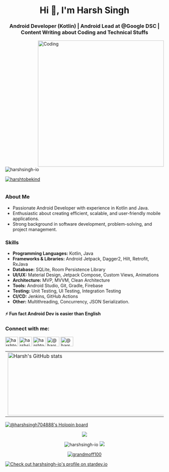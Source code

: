 <h1 align="center">Hi 👋, I'm Harsh Singh</h1>
<h3 align="center">Android Developer (Kotlin) | Android Lead at @Google DSC | Content Writing about Coding and Technical Stuffs</h3>
<img align="right" alt="Coding" width="400" src="https://raw.githubusercontent.com/harshsingh-io/raw/main/output-onlinegiftools.gif">

<p align="left"> <img src="https://komarev.com/ghpvc/?username=harshsingh-io&label=Profile%20views&color=0e75b6&style=flat" alt="harshsingh-io" /> </p>
<p align="left"> <a href="https://twitter.com/harshtobekind" target="blank"><img src="https://img.shields.io/twitter/follow/harshtobekind?logo=twitter&style=for-the-badge" alt="harshtobekind" /></a> </p>

<p align="left"> <a href="https://twitter.com/" target="blank"><img src="https://img.shields.io/twitter/follow/?logo=twitter&style=for-the-badge" alt="" /></a> </p>

### About Me
- Passionate Android Developer with experience in Kotlin and Java.
- Enthusiastic about creating efficient, scalable, and user-friendly mobile applications.
- Strong background in software development, problem-solving, and project management.

### Skills
- **Programming Languages:** Kotlin, Java
- **Frameworks & Libraries:** Android Jetpack, Dagger2, Hilt, Retrofit, RxJava
- **Database:** SQLite, Room Persistence Library
- **UI/UX:** Material Design, Jetpack Compose, Custom Views, Animations
- **Architecture:** MVP, MVVM, Clean Architecture
- **Tools:** Android Studio, Git, Gradle, Firebase
- **Testing:** Unit Testing, UI Testing, Integration Testing
- **CI/CD:** Jenkins, GitHub Actions
- **Other:** Multithreading, Concurrency, JSON Serialization.

#### ⚡ Fun fact **Android Dev is easier than English**

<h3 align="left">Connect with me:</h3>
<p align="left">
<a href="https://twitter.com/harshtobekind" target="blank"><img align="center" src="https://raw.githubusercontent.com/rahuldkjain/github-profile-readme-generator/master/src/images/icons/Social/twitter.svg" alt="harshtobekind" height="30" width="40" /></a>
<a href="https://linkedin.com/in/harshsingh-io" target="blank"><img align="center" src="https://raw.githubusercontent.com/rahuldkjain/github-profile-readme-generator/master/src/images/icons/Social/linked-in-alt.svg" alt="harshsingh-io" height="30" width="40" /></a>
<a href="https://instagram.com/harshsingh.io" target="blank"><img align="center" src="https://raw.githubusercontent.com/rahuldkjain/github-profile-readme-generator/master/src/images/icons/Social/instagram.svg" alt="harshtobekind" height="30" width="40" /></a>
<a href="https://hashnode.com/@harshio" target="blank"><img align="center" src="https://raw.githubusercontent.com/rahuldkjain/github-profile-readme-generator/master/src/images/icons/Social/hashnode.svg" alt="@harshio" height="30" width="40" /></a>
<a href="https://www.youtube.com/c/@harshsingh-io" target="blank"><img align="center" src="https://raw.githubusercontent.com/rahuldkjain/github-profile-readme-generator/master/src/images/icons/Social/youtube.svg" alt="@harshsingh-io" height="30" width="40" /></a>
</p>

<table>
  <tr>
    <td>
      <img src="https://github-readme-stats.vercel.app/api?username=harshsingh-io&theme=dark&show_icons=true" alt="Harsh's GitHub stats" width="500" height="200"/>
    </td>
    <td>
      <a href="https://git.io/streak-stats">
        <img src="https://github-readme-streak-stats.herokuapp.com?user=harshsingh-io&theme=dark&hide_border=true" alt="GitHub Streak" width="500" height="200"/>
      </a>
    </td>
  </tr>
</table>


[![@harshsingh704888's Holopin board](https://holopin.me/harshsingh704888)](https://holopin.io/@harshsingh704888)
<p align="center">
    <img src="https://github-profile-summary-cards.vercel.app/api/cards/profile-details?username=harshsingh-io&theme=github"
</p>
<p align="center">
  <img src="https://github-readme-stats.vercel.app/api/top-langs?username=harshsingh-io&show_icons=true&locale=en&layout=compact" alt="harshsingh-io">
  <img src="https://github-profile-summary-cards.vercel.app/api/cards/productive-time?username=GrandMoff100&theme=github&utcOffset=+5.3">
</p>
<p align="center">
    <a href="https://github.com/ryo-ma/github-profile-trophy">
        <img src="https://github-profile-trophy.vercel.app/?username=harshsingh-io" alt="grandmoff100" />
    </a>
</p>
<a href="https://stardev.io/developers/harshsingh-io"><img alt="Check out harshsingh-io's profile on stardev.io" src="https://stardev.io/developers/harshsingh-io/badge/languages/global.svg" /></a>

